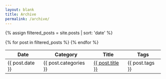 ```yaml
---
layout: blank
title: Archive
permalink: /archive/
---
```

{% assign filtered_posts = site.posts | sort: 'date' %}
<table>
    <thead>
        <tr>
            <th>Date</th>
            <th>Category</th>
            <th>Title</th>
            <th>Tags</th>
        </tr>
    </thead>
    <tbody>
        {% for post in filtered_posts %}
        <tr>
            <td>{{ post.date }}</td>
            <td>{{ post.categories }}</td>
            <td><a href="{{ post.url }}">{{ post.title }}</a></td>
            <td>{{ post.tags }}</td>
        </tr>
        {% endfor %}
    </tbody>
</table>
